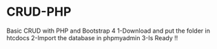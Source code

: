 # CRUD-PHP
Basic CRUD with PHP and Bootstrap 4
1-Download and put the folder in htcdocs
2-Import the database in phpmyadmin
3-Is Ready !!

